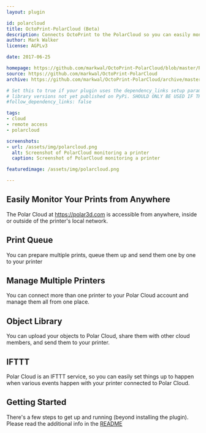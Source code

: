```yaml
---
layout: plugin

id: polarcloud
title: OctoPrint-PolarCloud (Beta)
description: Connects OctoPrint to the PolarCloud so you can easily monitor and control outside of your local network
author: Mark Walker
license: AGPLv3

date: 2017-06-25

homepage: https://github.com/markwal/OctoPrint-PolarCloud/blob/master/README.md
source: https://github.com/markwal/OctoPrint-PolarCloud
archive: https://github.com/markwal/OctoPrint-PolarCloud/archive/master.zip

# Set this to true if your plugin uses the dependency_links setup parameter to include
# library versions not yet published on PyPi. SHOULD ONLY BE USED IF THERE IS NO OTHER OPTION!
#follow_dependency_links: false

tags:
- cloud
- remote access
- polarcloud

screenshots:
- url: /assets/img/polarcloud.png
  alt: Screenshot of PolarCloud monitoring a printer
  caption: Screenshot of PolarCloud monitoring a printer

featuredimage: /assets/img/polarcloud.png

---
```

## Easily Monitor Your Prints from Anywhere

The Polar Cloud at https://polar3d.com is accessible from anywhere, inside or
outside of the printer's local network.

## Print Queue

You can prepare multiple prints, queue them up and send them one by one to your
printer

## Manage Multiple Printers

You can connect more than one printer to your Polar Cloud account and manage
them all from one place.

## Object Library

You can upload your objects to Polar Cloud, share them with other cloud
members, and send them to your printer.

## IFTTT

Polar Cloud is an IFTTT service, so you can easily set things up to happen when
various events happen with your printer connected to Polar Cloud.

## Getting Started

There's a few steps to get up and running (beyond installing the plugin).
Please read the additional info in the [README](https://github.com/markwal/OctoPrint-PolarCloud/blob/master/README.md)
